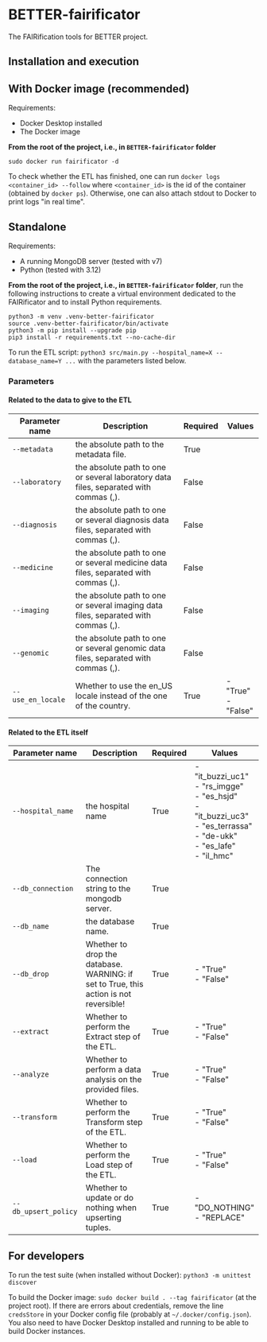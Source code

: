 # BETTER-fairificator
The FAIRification tools for BETTER project.


## Installation and execution

## With Docker image (recommended)

Requirements:
- Docker Desktop installed
- The Docker image

**From the root of the project, i.e., in `BETTER-fairificator` folder**

```shell
sudo docker run fairificator -d
```

To check whether the ETL has finished, one can run `docker logs <container_id> --follow` where `<container_id>` is the id of the container (obtained by `docker ps`). Otherwise, one can also attach stdout to Docker to print logs "in real time".


## Standalone

Requirements:
- A running MongoDB server (tested with v7)
- Python (tested with 3.12)

**From the root of the project, i.e., in `BETTER-fairificator` folder**, run the following instructions to 
create a virtual environment dedicated to the FAIRificator and to install Python requirements. 
```shell
python3 -m venv .venv-better-fairificator
source .venv-better-fairificator/bin/activate
python3 -m pip install --upgrade pip
pip3 install -r requirements.txt --no-cache-dir
```

To run the ETL script: `python3 src/main.py --hospital_name=X --database_name=Y ...` with the parameters listed below.


### Parameters

#### Related to the data to give to the ETL
| Parameter name    | Description                                                                           | Required | Values                 |
|-------------------|---------------------------------------------------------------------------------------|----------|------------------------|
| `--metadata`      | the absolute path to the metadata file.                                               | True     |                        |
| `--laboratory`    | the absolute path to one or several laboratory data files, separated with commas (,). | False    |                        | 
| `--diagnosis`     | the absolute path to one or several diagnosis data files, separated with commas (,).  | False    |                        |
| `--medicine`      | the absolute path to one or several medicine data files, separated with commas (,).   | False    |                        |
| `--imaging`       | the absolute path to one or several imaging data files, separated with commas (,).    | False    |                        |
| `--genomic`       | the absolute path to one or several genomic data files, separated with commas (,).    | False    |                        | 
| `--use_en_locale` | Whether to use the en_US locale instead of the one of the country.                    | True     | - "True"<br/>- "False" |

#### Related to the ETL itself

| Parameter name       | Description                                                                           | Required | Values                                                                                                                                   |
|----------------------|---------------------------------------------------------------------------------------|----------|------------------------------------------------------------------------------------------------------------------------------------------|
| `--hospital_name`    | the hospital name                                                                     | True     | - "it_buzzi_uc1"<br/>- "rs_imgge"<br/>- "es_hsjd"<br/>- "it_buzzi_uc3"<br/>- "es_terrassa"<br/>- "de-ukk"<br/>- "es_lafe"<br/>- "il_hmc" |
| `--db_connection`    | The connection string to the mongodb server.                                          | True     |                                                                                                                                          | 
| `--db_name`          | the database name.                                                                    | True     |                                                                                                                                          | 
| `--db_drop`          | Whether to drop the database. WARNING: if set to True, this action is not reversible! | True     | - "True"<br/>- "False"                                                                                                                   |
| `--extract`          | Whether to perform the Extract step of the ETL.                                       | True     | - "True"<br/>- "False"                                                                                                                   |
| `--analyze`          | Whether to perform a data analysis on the provided files.                             | True     | - "True"<br/>- "False"                                                                                                                   |
| `--transform`        | Whether to perform the Transform step of the ETL.                                     | True     | - "True"<br/>- "False"                                                                                                                   |
| `--load`             | Whether to perform the Load step of the ETL.                                          | True     | - "True"<br/>- "False"                                                                                                                   |
| `--db_upsert_policy` | Whether to update or do nothing when upserting tuples.                                | True     | - "DO_NOTHING"<br/>- "REPLACE"                                                                                                           |


## For developers

To run the test suite (when installed without Docker): `python3 -m unittest discover`

To build the Docker image: `sudo docker build . --tag fairificator` (at the project root). 
If there are errors about credentials, remove the line `credsStore` in your Docker config file (probably at `~/.docker/config.json`). 
You also need to have Docker Desktop installed and running to be able to build Docker instances. 
